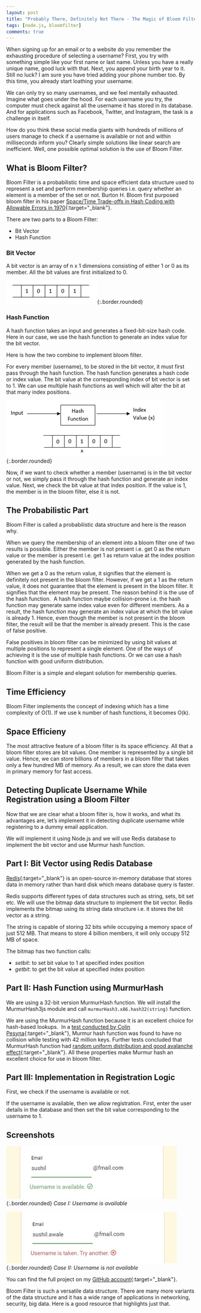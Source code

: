 ```yaml
---
layout: post
title: "Probably There, Definitely Not There - The Magic of Bloom Filter"
tags: [node.js, bloomfilter]
comments: true
---
```


When signing up for an email or to a website do you remember the exhausting procedure of selecting a username? First, you try with something simple like your first name or last name. Unless you have a really unique name, good luck with that. Next, you append your birth year to it. Still no luck? I am sure you have tried adding your phone number too. By this time, you already start loathing your username.

We can only try so many usernames, and we feel mentally exhausted. Imagine what goes under the hood. For each username you try, the computer must check against all the username it has stored in its database. And for applications such as Facebook, Twitter, and Instagram, the task is a challenge in itself.

How do you think these social media giants with hundreds of millions of users manage to check if a username is available or not and within milliseconds inform you? Clearly simple solutions like linear search are inefficient. Well, one possible optimal solution is the use of Bloom Filter.

## What is Bloom Filter?

Bloom Filter is a probabilistic time and space efficient data structure used to represent a set and perform membership queries i.e. query whether an element is a member of the set or not. Burton H. Bloom first purposed bloom filter in his paper [Space/Time Trade-offs in Hash Coding with Allowable Errors in 1970](http://dmod.eu/deca/ft_gateway.cfm.pdf){:target="_blank"}.

There are two parts to a Bloom Filter:
* Bit Vector
* Hash Function

### Bit Vector

A bit vector is an array of n x 1 dimensions consisting of either 1 or 0 as its member. All the bit values are first initialized to 0.

![bit_vector](/images/bit_vector.jpg){:.border.rounded}

### Hash Function

A hash function takes an input and generates a fixed-bit-size hash code. Here in our case, we use the hash function to generate an index value for the bit vector.

Here is how the two combine to implement bloom filter.

For every member (username), to be stored in the bit vector, it must first pass through the hash function. The hash function generates a hash code or index value. The bit value at the corresponding index of bit vector is set to 1. We can use multiple hash functions as well which will alter the bit at that many index positions.

![hash_function](/images/hash_function.jpg){:.border.rounded}

Now, if we want to check whether a member (username) is in the bit vector or not, we simply pass it through the hash function and generate an index value. Next, we check the bit value at that index position. If the value is 1, the member is in the bloom filter, else it is not.

## The Probabilistic Part

Bloom Filter is called a probabilistic data structure and here is the reason why.

When we query the membership of an element into a bloom filter one of two results is possible. Either the member is not present i.e. get 0 as the return value or the member is present i.e. get 1 as return value at the index position generated by the hash function.

When we get a 0 as the return value, it signifies that the element is definitely not present in the bloom filter. However, if we get a 1 as the return value, it does not guarantee that the element is present in the bloom filter. It signifies that the element may be present. The reason behind it is the use of the hash function.  A hash function maybe collision-prone i.e. the hash function may generate same index value even for different members. As a result, the hash function may generate an index value at which the bit value is already 1. Hence, even though the member is not present in the bloom filter, the result will be that the member is already present. This is the case of false positive.

False positives in bloom filter can be minimized by using bit values at multiple positions to represent a single element. One of the ways of achieving it is the use of multiple hash functions. Or we can use a hash function with good uniform distribution.

Bloom Filter is a simple and elegant solution for membership queries.

## Time Efficiency

Bloom Filter implements the concept of indexing which has a time complexity of O(1). If we use k number of hash functions, it becomes O(k).

## Space Efficieny

The most attractive feature of a bloom filter is its space efficiency. All that a bloom filter stores are bit values. One member is represented by a single bit value. Hence, we can store billions of members in a bloom filter that takes only a few hundred MB of memory. As a result, we can store the data even in primary memory for fast access.

## Detecting Duplicate Username While Registration using a Bloom Filter

Now that we are clear what a bloom filter is, how it works, and what its advantages are, let’s implement it in detecting duplicate username while registering to a dummy email application.

We will implement it using Node.js and we will use Redis database to implement the bit vector and use Murmur hash function.

## Part I: Bit Vector using Redis Database

[Redis](https://redis.io){:target="_blank"} is an open-source in-memory database that stores data in memory rather than hard disk which means database query is faster.

Redis supports different types of data structures such as string, sets, bit set etc. We will use the bitmap data structure to implement the bit vector. Redis implements the bitmap using its string data structure i.e. it stores the bit vector as a string.

The string is capable of storing 32 bits while occupying a memory space of just 512 MB. That means to store 4 
billion members, it will only occupy 512 MB of space.

The bitmap has two function calls:
* <i>setbit</i>: to set bit value to 1 at specified index position
* <i>getbit</i>: to get the bit value at specified index position

<script src="https://gist.github.com/awalesushil/5543244c2f0f94248fb3b19dd44f02a7.js"></script>

## Part II: Hash Function using MurmurHash

We are using a 32-bit version MurmurHash function. We will install the MurmurHash3js module and call `murmurHash3.x86.hash32(string)` function. 

We are using the MurmurHash function because it is an excellent choice for hash-based lookups.  In a [test conducted by Colin Pesyna](https://research.neustar.biz/2011/12/29/choosing-a-good-hash-function-part-2/){:target="_blank"}, Murmur hash function was found to have no collision while testing with 42 million keys. Further tests concluded that MurmurHash function had [random uniform distribution and good avalanche effect](https://research.neustar.biz/2012/02/02/choosing-a-good-hash-function-part-3/){:target="_blank"}. All these properties make Murmur hash an excellent choice for use in bloom filter.

## Part III: Implementation in Registration Logic

First, we check if the username is available or not.

If the username is available, then we allow registration. First, enter the user details in the database and then set the bit value corresponding to the username to 1.

<script src="https://gist.github.com/awalesushil/fecb990008db70123916a32baea20830.js"></script>

## Screenshots

![username_available](/images/username_available.jpg){:.border.rounded}
<i>Case I: Username is available</i>

![username_not_available](/images/username_not_available.jpg){:.border.rounded}
<i>Case II: Username is not available</i>

You can find the full project on my [GitHub account](https://github.com/awalesushil/BloomFilter){:target="_blank"}.

Bloom Filter is such a versatile data structure. There are many more variants of the data structure and it has a wide range of applications in networking, security, big data. Here is a good resource that highlights just that.
